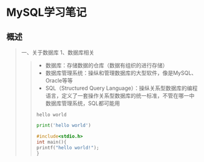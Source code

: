 # MySQL学习笔记

## 概述 

> 一、关于数据库
> 1、数据库相关
>> - 数据库：存储数据的仓库（数据有组织的进行存储）  
>> - 数据库管理系统：操纵和管理数据库的大型软件，像是MySQL、Oracle等等  
>> - SQL（Structured Query Language）：操纵关系型数据库的编程语言，定义了一套操作关系型数据库的统一标准，不管在哪一中数据库管理系统，SQL都可能用
>>```shell
>>hello world
>>```
>>```python
>> print('hello world')
>>```
>>```C
>>#include<stdio.h>
>>int main(){
  >>printf("hello world!");
>>} 
>>```
